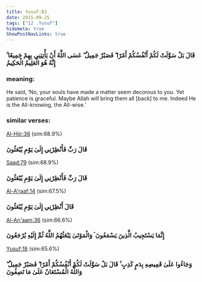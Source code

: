 ```yaml
---
title: Yusuf:83
date: 2015-09-25
tags: ["12 .Yusuf"]
hidemeta: true 
ShowPostNavLinks: true 
---
```

### قَالَ بَلْ سَوَّلَتْ لَكُمْ أَنْفُسُكُمْ أَمْرًا ۖ فَصَبْرٌ جَمِيلٌ ۖ عَسَى اللَّهُ أَنْ يَأْتِيَنِي بِهِمْ جَمِيعًا ۚ إِنَّهُ هُوَ الْعَلِيمُ الْحَكِيمُ
### meaning: 
He said, ‘No, your souls have made a matter seem decorous to you. Yet patience is graceful. Maybe Allah will bring them all [back] to me. Indeed He is the All-knowing, the All-wise.’
### similar verses: 

[Al-Hijr:36](/15/36) (sim:68.9%)

### قَالَ رَبِّ فَأَنْظِرْنِي إِلَىٰ يَوْمِ يُبْعَثُونَ

[Saad:79](/38/79) (sim:68.9%)

### قَالَ رَبِّ فَأَنْظِرْنِي إِلَىٰ يَوْمِ يُبْعَثُونَ

[Al-A'raaf:14](/7/14) (sim:67.5%)

### قَالَ أَنْظِرْنِي إِلَىٰ يَوْمِ يُبْعَثُونَ

[Al-An'aam:36](/6/36) (sim:66.6%)

### إِنَّمَا يَسْتَجِيبُ الَّذِينَ يَسْمَعُونَ ۘ وَالْمَوْتَىٰ يَبْعَثُهُمُ اللَّهُ ثُمَّ إِلَيْهِ يُرْجَعُونَ

[Yusuf:18](/12/18) (sim:65.6%)

### وَجَاءُوا عَلَىٰ قَمِيصِهِ بِدَمٍ كَذِبٍ ۚ قَالَ بَلْ سَوَّلَتْ لَكُمْ أَنْفُسُكُمْ أَمْرًا ۖ فَصَبْرٌ جَمِيلٌ ۖ وَاللَّهُ الْمُسْتَعَانُ عَلَىٰ مَا تَصِفُونَ
